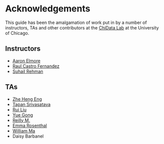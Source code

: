 # Acknowledgements

This guide has been the amalgamation of work put in  by a number of instructors,
TAs and other contributors at the [ChiData Lab](https://uchi-db.github.io/chidatasite/) 
at the University of Chicago.

## Instructors  
- [Aaron Elmore](https://aaronmelmore.com)
- [Raul Castro Fernandez](https://raulcastrofernandez.com)
- [Suhail Rehman](https://suhailrehman.com)

## TAs
- [Zhe Heng Eng](https://github.com/zhehengeng)
- [Tapan Srivasatava](https://tapan-srivastava.github.io)
- [Rui Liu](https://csruiliu.github.io/)
- [Yue Gong](https://yuegong.netlify.app/)
- [Reilly M.](https://www.linkedin.com/in/reillymcbride/)
- [Emma Rosenthal](https://www.linkedin.com/in/emmamrosenthal/)
- [William Ma](https://williamma.me/)
- Daisy Barbanel